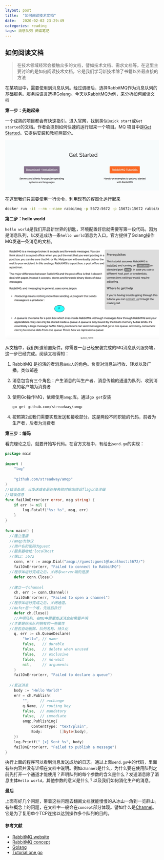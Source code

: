 ```yaml
---
layout: post
title:  "如何阅读技术文档"
date:   2020-02-02 23:29:49
categories: reading
tags: 消息队列 阅读笔记
---
```


## 如何阅读文档

> 在技术领域经常会接触众多的文档，譬如技术文档、需求文档等。在这里主要讨论的是如何阅读技术文档。它是我们学习新技术除了书籍以外最直接的方法

在某项目中，需要使用到消息队列。经过调研后，选择RabbitMQ作为消息队列的基础服务。服务端语言选择Golang。今天以RabbitMQ为例，来分析如何阅读文档

**第一步：先跑起来**

一个成熟的项目都会有快速指引。进入官网，找到类似`Quick start`或`Get started`的文档。作者会提到如何快速的运行起来一个项目。MQ 项目中是[Get Started](https://www.rabbitmq.com/#getstarted)。它提供安装和教程两部分。

![image-1](/attachment/20200202/2.jpg)

在这里我们只需要使用一行命令，利用现有的容器化运行起来

```bash
docker run -it --rm --name rabbitmq -p 5672:5672 -p 15672:15672 rabbitmq:3-management
```

**第二步：hello world**

`hello world`是我们开启新世界的钥匙，环境配置好后就需要写第一段代码。因为是消息队列，以发送成功一条`hello world`消息为入口。官方提供了Golang操作MQ发送一条消息的文档。

![image-2](/attachment/20200202/1.jpg)

从文档中，我们知道前置条件。你需要一台已经安装完成的MQ消息队列服务端，这一步已经完成。阅读文档得知：

1. RabbitMQ 是扮演的者消息`经纪人`的角色。负责对消息进行收、转发以及广播。类似邮差

2. 消息包含有三个角色：产生消息的叫生产者、消息传输的通道为队列、收到消息的客户端为消费者

3. 使用Go操作MQ，依赖使用`amqp`库。通过`go get`安装

    ```bash
    go get github.com/streadway/amqp
    ```

4. 按照第2点我们需要实现发送和接收部分。这是两段不同职能的代码，前者为生产者，后者为消费者

**第三步：编码**

看完理论之后，就要开始写代码。在官方文档中，有给出`send.go`的实现：

```go
package main

import (
    "log"

    "github.com/streadway/amqp"
)
//错误处理，当发送或者是连接失败时输出错误flag以及详细
//错误信息
func failOnError(err error, msg string) {
    if err != nil {
        log.Fatalf("%s: %s", msg, err)
    }
}

func main() {
  //建立连接
  //amqp为协议
  //用户名和密码为guest
  //服务器地址:localhost
  //端口: 5672
    conn, err := amqp.Dial("amqp://guest:guest@localhost:5672/")
    failOnError(err, "Failed to connect to RabbitMQ")
  //程序体运行完成之后，关闭与server端的连接
    defer conn.Close()

  //建立一个channel
    ch, err := conn.Channel()
    failOnError(err, "Failed to open a channel")
  //程序体运行完成之后，关闭通道。
  //defer是一个堆，先进后执行
    defer ch.Close()
    //声明队列，在MQ中需要发送消息前需要声明
  //主要是标示队列拥有的一些属性
  //是否自动删除、队列名称、持久化
    q, err := ch.QueueDeclare(
        "hello", // name
        false,   // durable
        false,   // delete when unused
        false,   // exclusive
        false,   // no-wait
        nil,     // arguments
    )
    failOnError(err, "Failed to declare a queue")
    
  //发送消息
    body := "Hello World!"
    err = ch.Publish(
        "",     // exchange
        q.Name, // routing key
        false,  // mandatory
        false,  // immediate
        amqp.Publishing{
            ContentType: "text/plain",
            Body:        []byte(body),
    })
    log.Printf(" [x] Sent %s", body)
    failOnError(err, "Failed to publish a message")
}
```

执行上面的程序可以看到消息发送成功的日志。通过上面`send.go`中的代码，里面有些内容并没有详细在文档中说明。例如`channel`是什么，为什么要在使用队列之前先打开一个通道才能使用？声明队列的每个参数的含义是什么？发送消息除了消息主体`Hello world`，其他参数的意义是什么？以及我们如何消化生产的消息。

**最后**

上面有好几个问题，带着这些问题去翻阅文档就能慢慢的从冰山一角到一览群山。有些概念上的问题，在文档中一般会在`concept`部分体现。譬如什么是[Channel](https://www.rabbitmq.com/tutorials/amqp-concepts.html#amqp-channels)。它是为了复用单个TCP连接以达到操作多个队列的目的。



#### 参考文献

- [RabbitMQ website](https://www.rabbitmq.com/)
- [RabbitMQ  concept](https://www.rabbitmq.com/tutorials/amqp-concepts.html)
- [Golang](https://golang.org/)
- [Tutorial one go](https://www.rabbitmq.com/tutorials/tutorial-one-go.html)